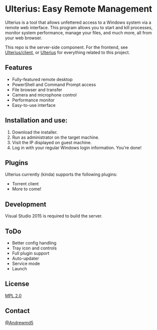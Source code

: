 # Ulterius: Easy Remote Management
Ulterius is a tool that allows unfettered access to a Windows system via a remote web interface. This program allows you to start and kill processes, monitor system performance, manage your files, and much more, all from your web browser.

This repo is the server-side component. For the frontend, see [Ulterius/client], or [Ulterius] for everything related to this project.

Features
----
  - Fully-featured remote desktop
  - PowerShell and Command Prompt access
  - File browser and transfer
  - Camera and microphone control
  - Performance monitor
  - Easy-to-use interface

Installation and use:
----
1. Download the installer.
2. Run as administrator on the target machine.
3. Visit the IP displayed on guest machine.
4. Log in with your regular Windows login information. You're done!

Plugins
----
Ulterius currently (kinda) supports the following plugins:

* Torrent client
* More to come!

Development
----
Visual Studio 2015 is required to build the server.

ToDo
----
 - Better config handling
 - Tray icon and controls
 - Full plugin support
 - Auto-updater
 - Service mode
 - Launch

License
----

[MPL 2.0]

Contact
----
[@Andrewmd5]

   [Ulterius/Client]: <https://github.com/Ulterius/client>
   [Ulterius]: <https://github.com/Ulterius>
   [MPL 2.0]: <https://www.mozilla.org/en-US/MPL/2.0/>
   [@Andrewmd5]: <https://twitter.com/Andrewmd5>
